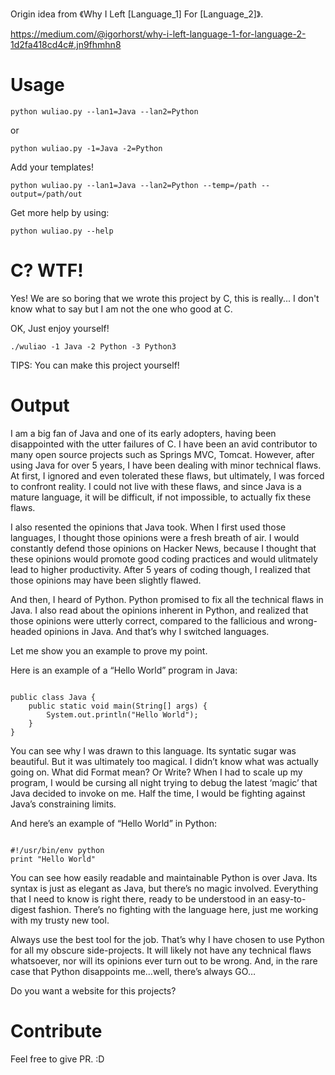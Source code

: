 Origin idea from 《Why I Left [Language_1] For [Language_2]》.

https://medium.com/@igorhorst/why-i-left-language-1-for-language-2-1d2fa418cd4c#.jn9fhmhn8

# Usage

```
python wuliao.py --lan1=Java --lan2=Python
```

or

```
python wuliao.py -1=Java -2=Python
```

Add your templates!

```
python wuliao.py --lan1=Java --lan2=Python --temp=/path --output=/path/out
```

Get more help by using:

```
python wuliao.py --help
```

# C? WTF!

Yes! We are so boring that we wrote this project by C, this is really... I don't know what to say but I am not the one who good at C.

OK, Just enjoy yourself!

```
./wuliao -1 Java -2 Python -3 Python3
```

TIPS: You can make this project yourself!

# Output

I am a big fan of Java and one of its early adopters, having been disappointed with the utter failures of C. I have been an avid contributor to many open source projects such as Springs MVC, Tomcat. However, after using Java for over 5 years, I have been dealing with minor technical flaws. At first, I ignored and even tolerated these flaws, but ultimately, I was forced to confront reality. I could not live with these flaws, and since Java is a mature language, it will be difficult, if not impossible, to actually fix these flaws.

I also resented the opinions that Java took. When I first used those languages, I thought those opinions were a fresh breath of air. I would constantly defend those opinions on Hacker News, because I thought that these opinions would promote good coding practices and would ulitmately lead to higher productivity. After 5 years of coding though, I realized that those opinions may have been slightly flawed.

And then, I heard of Python. Python promised to fix all the technical flaws in Java. I also read about the opinions inherent in Python, and realized that those opinions were utterly correct, compared to the fallicious and wrong-headed opinions in Java. And that’s why I switched languages.

Let me show you an example to prove my point.

Here is an example of a “Hello World” program in Java:

```

public class Java {
	public static void main(String[] args) {
		System.out.println("Hello World");
	}
}

```

You can see why I was drawn to this language. Its syntatic sugar was beautiful. But it was ultimately too magical. I didn’t know what was actually going on. What did Format mean? Or Write? When I had to scale up my program, I would be cursing all night trying to debug the latest ‘magic’ that Java decided to invoke on me. Half the time, I would be fighting against Java’s constraining limits.

And here’s an example of “Hello World” in Python:

```

#!/usr/bin/env python
print "Hello World"

```

You can see how easily readable and maintainable Python is over Java. Its syntax is just as elegant as Java, but there’s no magic involved. Everything that I need to know is right there, ready to be understood in an easy-to-digest fashion. There’s no fighting with the language here, just me working with my trusty new tool.

Always use the best tool for the job. That’s why I have chosen to use Python for all my obscure side-projects. It will likely not have any technical flaws whatsoever, nor will its opinions ever turn out to be wrong. And, in the rare case that Python disappoints me…well, there’s always GO…

Do you want a website for this projects?

# Contribute

Feel free to give PR. :D
